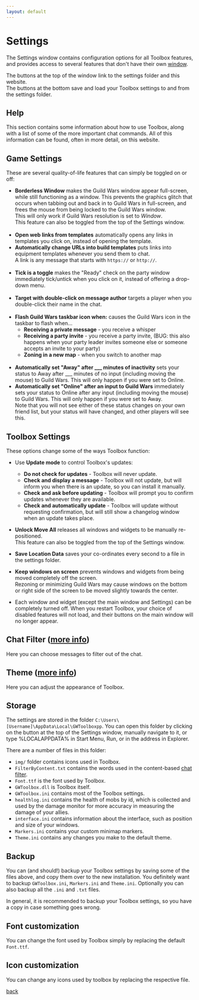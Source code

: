 ```yaml
---
layout: default
---
```


# Settings
The Settings window contains configuration options for all Toolbox features, and provides access to several features that don't have their own [window](windows).

The buttons at the top of the window link to the settings folder and this website.<br />
The buttons at the bottom save and load your Toolbox settings to and from the settings folder. 

## Help
This section contains some information about how to use Toolbox, along with a list of some of the more important chat commands. All of this information can be found, often in more detail, on this website.

## Game Settings
These are several quality-of-life features that can simply be toggled on or off:
* **Borderless Window** makes the Guild Wars window appear full-screen, while still functioning as a window. This prevents the graphics glitch that occurs when tabbing out and back in to Guild Wars in full-screen, and frees the mouse from being locked to the Guild Wars window.  
 This will only work if Guild Wars resolution is set to *Window*.  
 This feature can also be toggled from the top of the Settings window.<br /><br />
* **Open web links from templates** automatically opens any links in templates you click on, instead of opening the template.
* **Automatically change URLs into build templates** puts links into equipment templates whenever you send them to chat.  
 A link is any message that starts with `https://` or `http://`.<br /><br />  
* **Tick is a toggle** makes the "Ready" check on the party window immediately tick/untick when you click on it, instead of offering a drop-down menu.<br /><br />
* **Target with double-click on message author** targets a player when you double-click their name in the chat.<br /><br />
* **Flash Guild Wars taskbar icon when:** causes the Guild Wars icon in the taskbar to flash when...
    * **Receiving a private message** - you receive a whisper
    * **Receiving a party invite** - you receive a party invite, (BUG: this also happens when your party leader invites someone else or someone accepts an invite to your party)
    * **Zoning in a new map** - when you switch to another map
<br /><br />
* **Automatically set "Away" after ___ minutes of inactivity** sets your status to Away after ___ minutes of no input (including moving the mouse) to Guild Wars. This will only happen if you were set to Online.
* **Automatically set "Online" after an input to Guild Wars** immediately sets your status to Online after any input (including moving the mouse) to Guild Wars. This will only happen if you were set to Away.  
Note that you will not see either of these status changes on your own friend list, but your status will have changed, and other players will see this.

## Toolbox Settings
These options change some of the ways Toolbox function:
* Use **Update mode** to control Toolbox's updates:
  * **Do not check for updates** - Toolbox will never update.
  * **Check and display a message** - Toolbox will not update, but will inform you when there is an update, so you can install it manually.
  * **Check and ask before updating** - Toolbox will prompt you to confirm updates whenever they are available.
  * **Check and automatically update** - Toolbox will update without requesting confirmation, but will still show a changelog window when an update takes place.
  
* **Unlock Move All** releases all windows and widgets to be manually re-positioned.  
  This feature can also be toggled from the top of the Settings window.
  
* **Save Location Data** saves your co-ordinates every second to a file in the settings folder.

* **Keep windows on screen** prevents windows and widgets from being moved completely off the screen.  
 Rezoning or minimizing Guild Wars may cause windows on the bottom or right side of the screen to be moved slightly towards the center.

* Each window and widget (except the main window and Settings) can be completely turned off. When you restart Toolbox, your choice of disabled features will not load, and their buttons on the main window will no longer appear.

## Chat Filter ([more info](filter))
Here you can choose messages to filter out of the chat.

## Theme ([more info](theme))
Here you can adjust the appearance of Toolbox.

## Storage
The settings are stored in the folder `C:\Users\[Username]\AppData\Local\GWToolboxpp`. You can open this folder by clicking on the button at the top of the Settings window, manually navigate to it, or type %LOCALAPPDATA% in Start Menu, Run, or in the address in Explorer.

There are a number of files in this folder:

* `img/` folder contains icons used in Toolbox.
* `FilterByContent.txt` contains the words used in the content-based [chat filter](filter).
* `Font.ttf` is the font used by Toolbox.
* `GWToolbox.dll` is Toolbox itself.
* `GWToolbox.ini` contains most of the Toolbox settings.
* `healthlog.ini` contains the health of mobs by id, which is collected and used by the damage monitor for more accuracy in measuring the damage of your allies.
* `interface.ini` contains information about the interface, such as position and size of your windows.
* `Markers.ini` contains your custom minimap markers.
* `Theme.ini` contains any changes you make to the default theme.

## Backup
You can (and should!) backup your Toolbox settings by saving some of the files above, and copy them over to the new installation. You definitely want to backup `GWToolbox.ini`, `Markers.ini` and `Theme.ini`. Optionally you can also backup all the `.ini` and `.txt` files.

In general, it is recommended to backup your Toolbox settings, so you have a copy in case something goes wrong.

## Font customization
You can change the font used by Toolbox simply by replacing the default `Font.ttf`.

## Icon customization
You can change any icons used by toolbox by replacing the respective file. 

[back](./)

